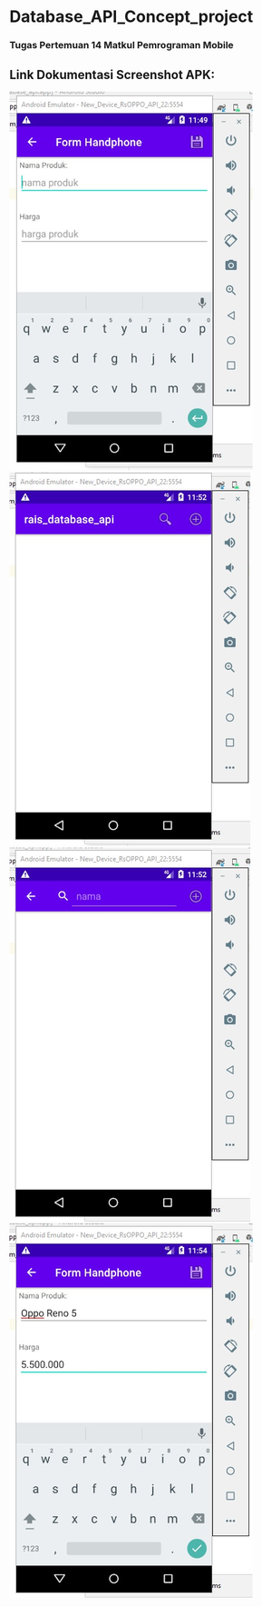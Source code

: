 # Database_API_Concept_project
### Tugas Pertemuan 14 Matkul Pemrograman Mobile


## Link Dokumentasi Screenshot APK:
![img](https://github.com/raissaputra/Database_API_Concept_project/blob/main/app/src/main/res/drawable/ss-1.png)
![img](https://github.com/raissaputra/Database_API_Concept_project/blob/main/app/src/main/res/drawable/ss-2.png)
![img](https://github.com/raissaputra/Database_API_Concept_project/blob/main/app/src/main/res/drawable/ss-3.png)
![img](https://github.com/raissaputra/Database_API_Concept_project/blob/main/app/src/main/res/drawable/ss-4.png)
